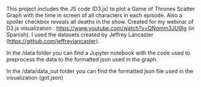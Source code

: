 This project includes the JS code (D3.js) to plot a Game of Thrones Scatter Graph with the time in screen of all characters in each episode. Also a spoiler checkbox reveals all deaths in the show.
Created for my webinar of D3.js visualization : https://www.youtube.com/watch?v=QNomm3JU9Ig (in Spanish). I used the datasets created by Jeffrey Lancaster (https://github.com/jeffreylancaster).

In the /data folder you can find a Jupyter notebook with the code used to preprocess the data to
the formatted json used in the graph.

In the /data/data_out folder you can find the formatted json file used in the visualization (got.json)